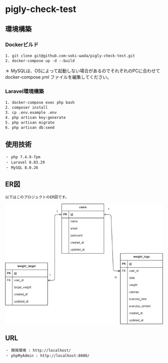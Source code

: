 # pigly-check-test

## 環境構築
### Dockerビルド
    1. git clone git@github.com:soki-wada/pigly-check-test.git
    2. docker-compose up -d --build

  ＊ MySQLは、OSによって起動しない場合があるのでそれぞれのPCに合わせて docker-compose.yml ファイルを編集してください。

### Laravel環境構築
    1. docker-compose exec php bash
    2. composer install
    3. cp .env.example .env
    4. php artisan key:generate
    5. php artisan migrate
    6. php artisan db:seed

## 使用技術
    ・ php 7.4.9-fpm
    ・ Laravel 8.83.29
    ・ MySQL 8.0.26

## ER図
    以下はこのプロジェクトのER図です。

![ER図](https://github.com/soki-wada/pigly-check-test/blob/main/test.png)

## URL
    ・ 開発環境 : http://localhost/
    ・ phpMyAdmin : http://localhost:8080/
